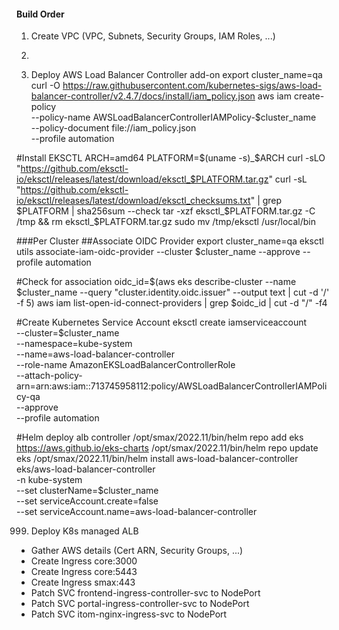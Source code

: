 #### Build Order
1. Create VPC (VPC, Subnets, Security Groups, IAM Roles, ...)
2. 



998. Deploy AWS Load Balancer Controller add-on
export cluster_name=qa
curl -O https://raw.githubusercontent.com/kubernetes-sigs/aws-load-balancer-controller/v2.4.7/docs/install/iam_policy.json
aws iam create-policy \
    --policy-name AWSLoadBalancerControllerIAMPolicy-$cluster_name \
    --policy-document file://iam_policy.json \
    --profile automation

#Install EKSCTL
ARCH=amd64
PLATFORM=$(uname -s)_$ARCH
curl -sLO "https://github.com/eksctl-io/eksctl/releases/latest/download/eksctl_$PLATFORM.tar.gz"
curl -sL "https://github.com/eksctl-io/eksctl/releases/latest/download/eksctl_checksums.txt" | grep $PLATFORM | sha256sum --check
tar -xzf eksctl_$PLATFORM.tar.gz -C /tmp && rm eksctl_$PLATFORM.tar.gz
sudo mv /tmp/eksctl /usr/local/bin

###Per Cluster
##Associate OIDC Provider
export cluster_name=qa
eksctl utils associate-iam-oidc-provider --cluster $cluster_name --approve --profile automation

#Check for association
oidc_id=$(aws eks describe-cluster --name $cluster_name --query "cluster.identity.oidc.issuer" --output text | cut -d '/' -f 5)
aws iam list-open-id-connect-providers | grep $oidc_id | cut -d "/" -f4

#Create Kubernetes Service Account
eksctl create iamserviceaccount \
  --cluster=$cluster_name \
  --namespace=kube-system \
  --name=aws-load-balancer-controller \
  --role-name AmazonEKSLoadBalancerControllerRole \
  --attach-policy-arn=arn:aws:iam::713745958112:policy/AWSLoadBalancerControllerIAMPolicy-qa \
  --approve \
  --profile automation

#Helm deploy alb controller
/opt/smax/2022.11/bin/helm repo add eks https://aws.github.io/eks-charts
/opt/smax/2022.11/bin/helm repo update eks
/opt/smax/2022.11/bin/helm install aws-load-balancer-controller eks/aws-load-balancer-controller \
  -n kube-system \
  --set clusterName=$cluster_name \
  --set serviceAccount.create=false \
  --set serviceAccount.name=aws-load-balancer-controller 

999. Deploy K8s managed ALB
 - Gather AWS details (Cert ARN, Security Groups, ...)
 - Create Ingress core:3000
 - Create Ingress core:5443
 - Create Ingress smax:443
 - Patch SVC frontend-ingress-controller-svc to NodePort
 - Patch SVC portal-ingress-controller-svc to NodePort
 - Patch SVC itom-nginx-ingress-svc to NodePort
